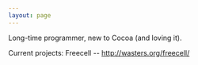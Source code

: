 ```yaml
---
layout: page
---
```


Long-time programmer, new to Cocoa (and loving it).

Current projects: Freecell -- http://wasters.org/freecell/
